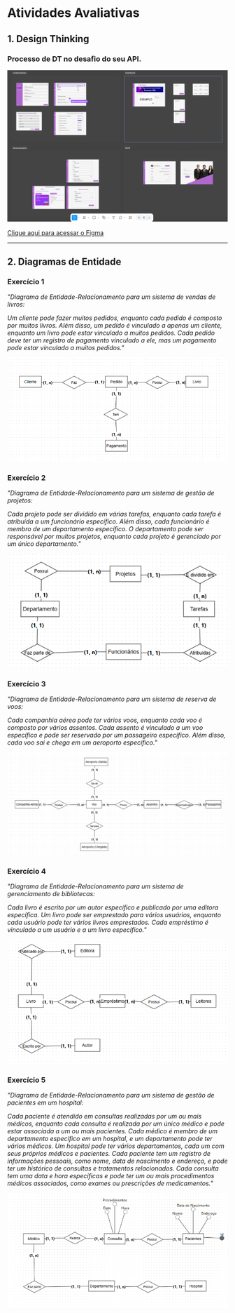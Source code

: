 # Atividades Avaliativas

## 1. Design Thinking

### Processo de DT no desafio do seu API.

<img src='./figma.png'>

[Clique aqui para acessar o Figma](https://www.figma.com/design/nQRrEUCSDZTLhfBMC0cXbM/PDI?node-id=0-1&t=i1hD0nsofiUzZwHX-1)

---

## 2. Diagramas de Entidade

### Exercício 1
<i>"Diagrama de Entidade-Relacionamento para um sistema de vendas de livros:

Um cliente pode fazer muitos pedidos, enquanto cada pedido é composto por muitos livros. Além disso, um pedido é vinculado a apenas um cliente, enquanto um livro pode estar vinculado a muitos pedidos. Cada pedido deve ter um registro de pagamento vinculado a ele, mas um pagamento pode estar vinculado a muitos pedidos."</i>

<img src="./ex1.png">

### Exercício 2
<i>"Diagrama de Entidade-Relacionamento para um sistema de gestão de projetos:

Cada projeto pode ser dividido em várias tarefas, enquanto cada tarefa é atribuída a um funcionário específico. Além disso, cada funcionário é membro de um departamento específico. O departamento pode ser responsável por muitos projetos, enquanto cada projeto é gerenciado por um único departamento."</i>

<img src="./ex2.png">

### Exercício 3
<i>"Diagrama de Entidade-Relacionamento para um sistema de reserva de voos:

Cada companhia aérea pode ter vários voos, enquanto cada voo é composto por vários assentos. Cada assento é vinculado a um voo específico e pode ser reservado por um passageiro específico. Além disso, cada voo sai e chega em um aeroporto específico."</i>

<img src="./ex3.png">

### Exercício 4
<i>"Diagrama de Entidade-Relacionamento para um sistema de gerenciamento de bibliotecas:

Cada livro é escrito por um autor específico e publicado por uma editora específica. Um livro pode ser emprestado para vários usuários, enquanto cada usuário pode ter vários livros emprestados. Cada empréstimo é vinculado a um usuário e a um livro específico."</i>

<img src="./ex4.png">

### Exercício 5
<i>"Diagrama de Entidade-Relacionamento para um sistema de gestão de pacientes em um hospital:

Cada paciente é atendido em consultas realizadas por um ou mais médicos, enquanto cada consulta é realizada por um único médico e pode estar associada a um ou mais pacientes. Cada médico é membro de um departamento específico em um hospital, e um departamento pode ter vários médicos. Um hospital pode ter vários departamentos, cada um com seus próprios médicos e pacientes. Cada paciente tem um registro de informações pessoais, como nome, data de nascimento e endereço, e pode ter um histórico de consultas e tratamentos relacionados. Cada consulta tem uma data e hora específicas e pode ter um ou mais procedimentos médicos associados, como exames ou prescrições de medicamentos."</i>

<img src="./ex5.png">
